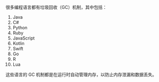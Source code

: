很多编程语言都有垃圾回收（GC）机制，其中包括：



1. Java
2. C#
3. Python
4. Ruby
5. JavaScript
6. Kotlin
7. Swift
8. Go
9. R
10. Lua



这些语言的 GC 机制都是在运行时自动管理内存，以防止内存泄漏和数据丢失。

